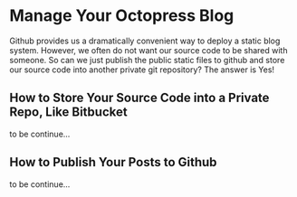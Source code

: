 # Manage Your Octopress Blog

Github provides us a dramatically convenient way to deploy a static blog system. However, we often do not want our source code to be shared with someone. So can we just publish the public static files to github and store our source code into another private git repository? The answer is Yes!

## How to Store Your Source Code into a Private Repo, Like Bitbucket

to be continue...

## How to Publish Your Posts to Github

to be continue...

